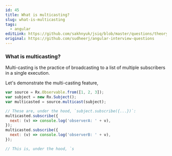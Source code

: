 ```yaml
---
id: 45
title: What is multicasting?
slug: what-is-multicasting
tags:
  - angular
editLink: https://github.com/sakhnyuk/jsiq/blob/master/questions/theory/angular/45.md
original: https://github.com/sudheerj/angular-interview-questions
---
```


### What is multicasting?

Multi-casting is the practice of broadcasting to a list of multiple subscribers in a single execution.

Let's demonstrate the multi-casting feature,

```javascript
var source = Rx.Observable.from([1, 2, 3]);
var subject = new Rx.Subject();
var multicasted = source.multicast(subject);

// These are, under the hood, `subject.subscribe({...})`:
multicasted.subscribe({
  next: (v) => console.log('observerA: ' + v),
});
multicasted.subscribe({
  next: (v) => console.log('observerB: ' + v),
});

// This is, under the hood, `s
```